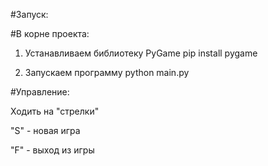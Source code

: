 #Запуск:

#В корне проекта:

1) Устанавливаем библиотеку PyGame
pip install pygame

2) Запускаем программу
python main.py

#Управление:

Ходить на "стрелки"

"S" - новая игра

"F" - выход из игры
